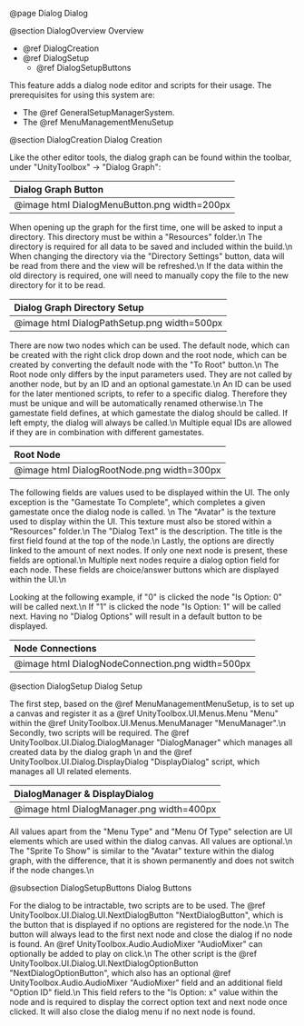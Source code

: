 @page Dialog Dialog

@section DialogOverview Overview

- @ref DialogCreation
- @ref DialogSetup
	- @ref DialogSetupButtons
	
This feature adds a dialog node editor and scripts for their usage. 
The prerequisites for using this system are:

- The @ref GeneralSetupManagerSystem.
- The @ref MenuManagementMenuSetup

@section DialogCreation Dialog Creation

Like the other editor tools, the dialog graph can be found within the toolbar, under "UnityToolbox" -> "Dialog Graph":

| Dialog Graph Button |
| :---- |
| @image html DialogMenuButton.png width=200px |

When opening up the graph for the first time, one will be asked to input a directory. This directory must be within a "Resources" folder.\n
The directory is required for all data to be saved and included within the build.\n
When changing the directory via the "Directory Settings" button, data will be read from there and the view will be refreshed.\n
If the data within the old directory is required, one will need to manually copy the file to the new directory for it to be read.

| Dialog Graph Directory Setup |
| :---- |
| @image html DialogPathSetup.png width=500px |

There are now two nodes which can be used. The default node, which can be created with the right click drop down and the root node, which can be created by converting the default node with the "To Root" button.\n
The Root node only differs by the input parameters used. They are not called by another node, but by an ID and an optional gamestate.\n
An ID can be used for the later mentioned scripts, to refer to a specific dialog. Therefore they must be unique and will be automatically renamed otherwise.\n
The gamestate field defines, at which gamestate the dialog should be called. If left empty, the dialog will always be called.\n
Multiple equal IDs are allowed if they are in combination with different gamestates.

| Root Node |
| :---- |
| @image html DialogRootNode.png width=300px |

The following fields are values used to be displayed within the UI. The only exception is the "Gamestate To Complete", which completes a given gamestate once the dialog node is called. \n
The "Avatar" is the texture used to display within the UI. This texture must also be stored within a "Resources" folder.\n
The "Dialog Text" is the description. The title is the first field found at the top of the node.\n
Lastly, the options are directly linked to the amount of next nodes. If only one next node is present, these fields are optional.\n
Multiple next nodes require a dialog option field for each node. These fields are choice/answer buttons which are displayed within the UI.\n

Looking at the following example, if "0" is clicked the node "Is Option: 0" will be called next.\n
If "1" is clicked the node "Is Option: 1" will be called next. Having no "Dialog Options" will result in a default button to be displayed.

| Node Connections |
| :---- |
| @image html DialogNodeConnection.png width=500px |

@section DialogSetup Dialog Setup

The first step, based on the @ref MenuManagementMenuSetup, is to set up a canvas and register it as a @ref UnityToolbox.UI.Menus.Menu "Menu" within the @ref UnityToolbox.UI.Menus.MenuManager "MenuManager".\n
Secondly, two scripts will be required. The @ref UnityToolbox.UI.Dialog.DialogManager "DialogManager" which manages all created data by the dialog graph \n
and the @ref UnityToolbox.UI.Dialog.DisplayDialog "DisplayDialog" script, which manages all UI related elements.

| DialogManager & DisplayDialog |
| :---- |
| @image html DialogManager.png width=400px |

All values apart from the "Menu Type" and "Menu Of Type" selection are UI elements which are used within the dialog canvas. All values are optional.\n
The "Sprite To Show" is similar to the "Avatar" texture within the dialog graph, with the difference, that it is shown permanently and does not switch if the node changes.\n

@subsection DialogSetupButtons Dialog Buttons

For the dialog to be intractable, two scripts are to be used. The @ref UnityToolbox.UI.Dialog.UI.NextDialogButton "NextDialogButton", which is the button that is displayed if no options are registered for the node.\n
The button will always lead to the first next node and close the dialog if no node is found. An @ref UnityToolbox.Audio.AudioMixer "AudioMixer" can optionally be added to play on click.\n
The other script is the @ref UnityToolbox.UI.Dialog.UI.NextDialogOptionButton "NextDialogOptionButton", which also has an optional @ref UnityToolbox.Audio.AudioMixer "AudioMixer" field and an additional field "Option ID" field.\n
This field refers to the "Is Option: x" value within the node and is required to display the correct option text and next node once clicked. It will also close the dialog menu if no next node is found.
